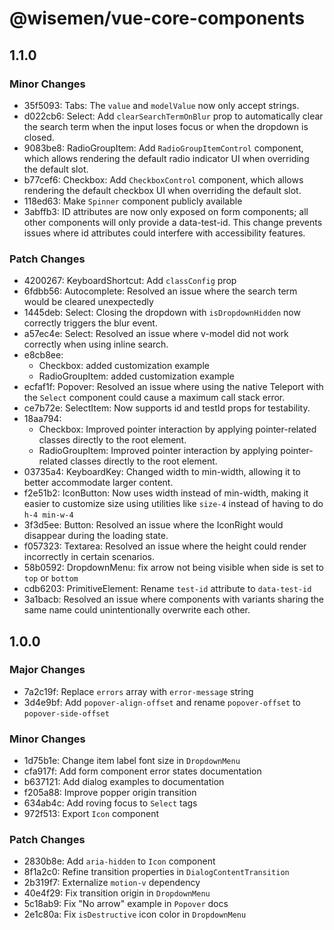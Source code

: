 # @wisemen/vue-core-components

## 1.1.0

### Minor Changes

- 35f5093: Tabs: The `value` and `modelValue` now only accept strings.
- d022cb6: Select: Add `clearSearchTermOnBlur` prop to automatically clear the search term when the input loses focus or when the dropdown is closed.
- 9083be8: RadioGroupItem: Add `RadioGroupItemControl` component, which allows rendering the default radio indicator UI when overriding the default slot.
- b77cef6: Checkbox: Add `CheckboxControl` component, which allows rendering the default checkbox UI when overriding the default slot.
- 118ed63: Make `Spinner` component publicly available
- 3abffb3: ID attributes are now only exposed on form components; all other components will only provide a data-test-id.
  This change prevents issues where id attributes could interfere with accessibility features.

### Patch Changes

- 4200267: KeyboardShortcut: Add `classConfig` prop
- 6fdbb56: Autocomplete: Resolved an issue where the search term would be cleared unexpectedly
- 1445deb: Select: Closing the dropdown with `isDropdownHidden` now correctly triggers the blur event.
- a57ec4e: Select: Resolved an issue where v-model did not work correctly when using inline search.
- e8cb8ee:
  - Checkbox: added customization example
  - RadioGroupItem: added customization example
- ecfaf1f: Popover: Resolved an issue where using the native Teleport with the `Select` component could cause a maximum call stack error.
- ce7b72e: SelectItem: Now supports id and testId props for testability.
- 18aa794:
  - Checkbox: Improved pointer interaction by applying pointer-related classes directly to the root element.
  - RadioGroupItem: Improved pointer interaction by applying pointer-related classes directly to the root element.
- 03735a4: KeyboardKey: Changed width to min-width, allowing it to better accommodate larger content.
- f2e51b2: IconButton: Now uses width instead of min-width, making it easier to customize size using utilities like `size-4` instead of having to do `h-4 min-w-4`
- 3f3d5ee: Button: Resolved an issue where the IconRight would disappear during the loading state.
- f057323: Textarea: Resolved an issue where the height could render incorrectly in certain scenarios.
- 58b0592: DropdownMenu: fix arrow not being visible when side is set to `top` or `bottom`
- cdb6203: PrimitiveElement: Rename `test-id` attribute to `data-test-id`
- 3a1bacb: Resolved an issue where components with variants sharing the same name could unintentionally overwrite each other.

## 1.0.0

### Major Changes

- 7a2c19f: Replace `errors` array with `error-message` string
- 3d4e9bf: Add `popover-align-offset` and rename `popover-offset` to `popover-side-offset`

### Minor Changes

- 1d75b1e: Change item label font size in `DropdownMenu`
- cfa917f: Add form component error states documentation
- b637121: Add dialog examples to documentation
- f205a88: Improve popper origin transition
- 634ab4c: Add roving focus to `Select` tags
- 972f513: Export `Icon` component

### Patch Changes

- 2830b8e: Add `aria-hidden` to `Icon` component
- 8f1a2c0: Refine transition properties in `DialogContentTransition`
- 2b319f7: Externalize `motion-v` dependency
- 40e4f29: Fix transition origin in `DropdownMenu`
- 5c18ab9: Fix "No arrow" example in `Popover` docs
- 2e1c80a: Fix `isDestructive` icon color in `DropdownMenu`

